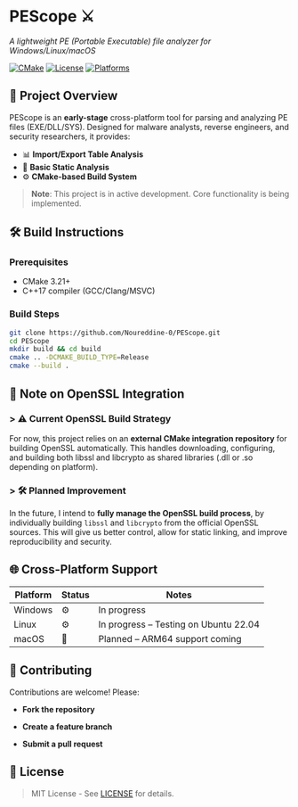 # PEScope :crossed_swords:  
*A lightweight PE (Portable Executable) file analyzer for Windows/Linux/macOS*  

[![CMake](https://img.shields.io/badge/CMake-3.21+-064F8C?logo=cmake)](https://cmake.org)
[![License](https://img.shields.io/badge/license-MIT-blue.svg)](LICENSE)
[![Platforms](https://img.shields.io/badge/Windows%20%7C%20Linux%20%7C%20macOS-cross--platform-brightgreen)]()

## :mag_right: Project Overview  
PEScope is an **early-stage** cross-platform tool for parsing and analyzing PE files (EXE/DLL/SYS). Designed for malware analysts, reverse engineers, and security researchers, it provides:  

- :bar_chart: **Import/Export Table Analysis**  
- :microscope: **Basic Static Analysis**  
- :gear: **CMake-based Build System**  

> **Note**: This project is in active development. Core functionality is being implemented.

## :hammer_and_wrench: Build Instructions  

### Prerequisites  
- CMake 3.21+  
- C++17 compiler (GCC/Clang/MSVC)  

### Build Steps  
```bash
git clone https://github.com/Noureddine-0/PEScope.git
cd PEScope
mkdir build && cd build
cmake .. -DCMAKE_BUILD_TYPE=Release
cmake --build .
```
## :page_facing_up: Note on OpenSSL Integration
### >  ⚠️ Current OpenSSL Build Strategy
For now, this project relies on an **external CMake integration repository** for building OpenSSL automatically. This handles downloading, configuring, and building both libssl and libcrypto as shared libraries (.dll or .so depending on platform).

### > :hammer_and_wrench: Planned Improvement
In the future, I intend to **fully manage the OpenSSL build process**, by individually building `libssl` and `libcrypto` from the official OpenSSL sources. This will give us better control, allow for static linking, and improve reproducibility and security.

## 🌐 Cross-Platform Support
| Platform | Status              | Notes                                   |
|----------|---------------------|-----------------------------------------|
| Windows  | :gear:              | In progress                             |
| Linux    | :gear:              | In progress – Testing on Ubuntu 22.04   |
| macOS    | :construction:      | Planned – ARM64 support coming          |

## :handshake: Contributing
Contributions are welcome! Please:

- **Fork the repository**

- **Create a feature branch**

- **Submit a pull request**

## :page_facing_up: License

> MIT License - See [LICENSE](https://github.com/Noureddine-0/PEScope/blob/main/LICENSE) for details.